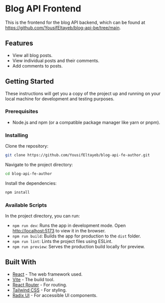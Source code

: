 # Blog API Frontend

This is the frontend for the blog API backend, which can be found at <https://github.com/YousifEltayeb/blog-api-be/tree/main>.

## Features

- View all blog posts.
- View individual posts and their comments.
- Add comments to posts.

## Getting Started

These instructions will get you a copy of the project up and running on your local machine for development and testing purposes.

### Prerequisites

- Node.js and npm (or a compatible package manager like yarn or pnpm).

### Installing

Clone the repository:

```bash
git clone https://github.com/YousifEltayeb/blog-api-fe-author.git
```

Navigate to the project directory:

```bash
cd blog-api-fe-author
```

Install the dependencies:

```bash
npm install
```

### Available Scripts

In the project directory, you can run:

- `npm run dev`: Runs the app in development mode. Open <http://localhost:5173> to view it in the browser.
- `npm run build`: Builds the app for production to the `dist` folder.
- `npm run lint`: Lints the project files using ESLint.
- `npm run preview`: Serves the production build locally for preview.

## Built With

- [React](httpss://react.dev/) - The web framework used.
- [Vite](https://vitejs.dev/) - The build tool.
- [React Router](https://reactrouter.com/en/main) - For routing.
- [Tailwind CSS](https://tailwindcss.com/) - For styling.
- [Radix UI](https://www.radix-ui.com/) - For accessible UI components.

